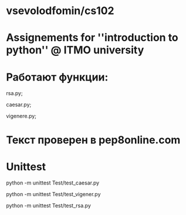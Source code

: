 # vsevolodfomin/cs102
# Assignements for ''introduction to python'' @ ITMO university

# Работают функции:

rsa.py;

caesar.py;

vigenere.py;


# Текст проверен в pep8online.com

# Unittest

python -m unittest Test/test_caesar.py

python -m unittest Test/test_vigener.py

python -m unittest Test/test_rsa.py

